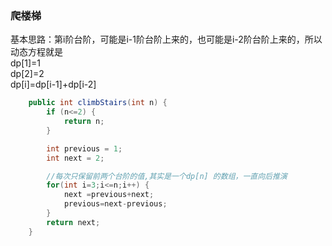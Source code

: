 ### 爬楼梯
基本思路：第i阶台阶，可能是i-1阶台阶上来的，也可能是i-2阶台阶上来的，所以动态方程就是  
dp[1]=1  
dp[2]=2  
dp[i]=dp[i-1]+dp[i-2]  

```java
    public int climbStairs(int n) {
    	if (n<=2) {
			return n;
		}

    	int previous = 1;
    	int next = 2;

        //每次只保留前两个台阶的值,其实是一个dp[n] 的数组，一直向后推演
    	for(int i=3;i<=n;i++) {
    		next =previous+next; 
    		previous=next-previous;
    	}
    	return next;
    }

```